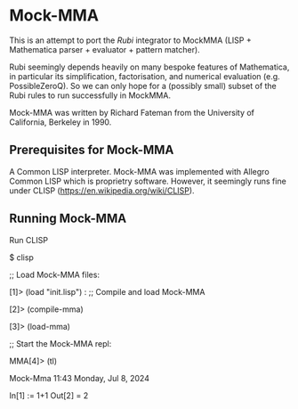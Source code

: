 # Mock-MMA

This is an attempt to port the *Rubi* integrator to MockMMA (LISP + Mathematica parser + evaluator + pattern matcher). 

Rubi seemingly depends heavily on many bespoke features of Mathematica, in particular its simplification, factorisation, and numerical evaluation (e.g. PossibleZeroQ). So we can only hope for a (possibly small) subset of the Rubi rules to run successfully in MockMMA. 

Mock-MMA was written by Richard Fateman from the University of California, Berkeley in 1990. 

## Prerequisites for Mock-MMA

A Common LISP interpreter. Mock-MMA was implemented with Allegro Common LISP which is proprietry software. However, it seemingly runs fine under CLISP (https://en.wikipedia.org/wiki/CLISP). 

## Running Mock-MMA

Run CLISP

$ clisp

;; Load Mock-MMA files:

[1]> (load "init.lisp")
:
;; Compile and load Mock-MMA

[2]> (compile-mma)

[3]> (load-mma)

;; Start the Mock-MMA repl:

MMA[4]> (tl)

Mock-Mma  11:43 Monday, Jul 8, 2024  

In[1] := 1+1
Out[2] = 2



